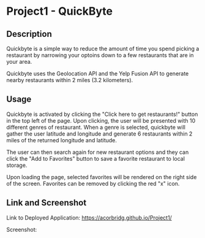 # Project1 - QuickByte

## Description

Quickbyte is a simple way to reduce the amount of time you spend picking a restaurant by narrowing your optoins down to a few restaurants that are in your area.

Quickbyte uses the Geolocation API and the Yelp Fusion API to generate nearby restaurants within 2 miles (3.2 kilometers). 

## Usage

Quickbyte is activated by clicking the "Click here to get restaurants!" button in the top left of the page. Upon clicking, the user will be presented with 10 different genres of restaurant. When a genre is selected, quickbyte will gather the user latitude and longitude and generate 6 restaurants within 2 miles of the returned longitude and latitude. 

The user can then search again for new restaurant options and they can click the "Add to Favorites" button to save a favorite restaurant to local storage.

Upon loading the page, selected favorites will be rendered on the right side of the screen. Favorites can be removed by clicking the red "x" icon. 

## Link and Screenshot

Link to Deployed Application: https://acorbridg.github.io/Project1/

Screenshot:
